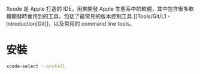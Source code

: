 Xcode 是 Apple 打造的 IDE，用來開發 Apple 生態系中的軟體，其中包含很多軟體開發時會用到的工具，包括了最常見的版本控制工具 [[Tools/Git/L1 - Introduction|Git]]，以及常用的 command line tools。

# 安裝

```bash
xcode-select --install
```
